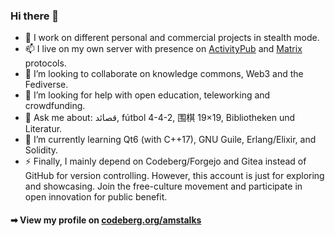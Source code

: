 ### Hi there 👋

- 🔭 I work on different personal and commercial projects in stealth mode.
- 📫 I live on my own server with presence on [ActivityPub](https://mastodon.social/@amstalks) and [Matrix](https://matrix.to/#/@amstalks:matrix.org) protocols.
- 👯 I’m looking to collaborate on knowledge commons, Web3 and the Fediverse.
- 🤔 I’m looking for help with open education, teleworking and crowdfunding.
- 💬 Ask me about: قصائد, fútbol 4-4-2, 围棋 19×19, Bibliotheken und Literatur.
- 🌱 I’m currently learning Qt6 (with C++17), GNU Guile, Erlang/Elixir, and Solidity.
- ⚡ Finally, I mainly depend on Codeberg/Forgejo and Gitea instead of GitHub for version controlling. However, this account is just for exploring and showcasing. Join the free-culture movement and participate in open innovation for public benefit.

#### ➡ View my profile on <a target="_blank" rel="noopener noreferrer" href="https://codeberg.org/amstalks">codeberg.org/amstalks</a>
